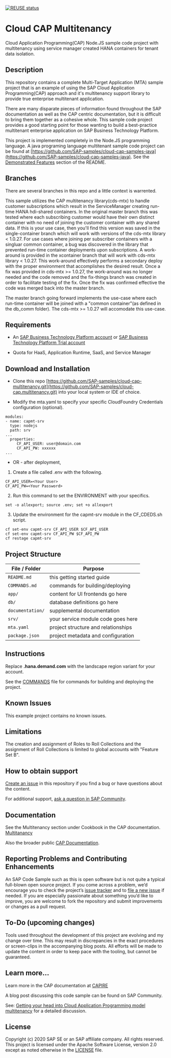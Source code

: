 <!--
SPDX-FileCopyrightText: 2020 Andrew Lunde <andrew.lunde@sap.com>

SPDX-License-Identifier: Apache-2.0
-->
[![REUSE status](https://api.reuse.software/badge/github.com/SAP-samples/cloud-sfsf-benefits-ext)](https://api.reuse.software/info/github.com/SAP-samples/cloud-sfsf-benefits-ext)

# Cloud CAP Multitenancy

Cloud Application Programming(CAP) Node.JS sample code project with multitenancy using service manager created HANA containers for tenant data isolation.  

## Description

This repository contains a complete Multi-Target Application (MTA) sample project that is an example of using the SAP Cloud Application Programming(CAP) approach and it's multitenancy support library to provide true enterprise multitenant application.

There are many disparate pieces of information found throughout the SAP documentation as well as the CAP centric documentation, but it is difficult to bring them together as a cohesive whole.  This sample code project provides a good starting point for those wanting to build a best-practice multitenant enterprise application on SAP Business Technology Platform.

This project is implemented completely in the Node.JS programming language.  A java programing language multitenant sample code project can be found at [https://github.com/SAP-samples/cloud-cap-samples-java](https://github.com/SAP-samples/cloud-cap-samples-java).  See the [Demonstrated Features](https://github.com/SAP-samples/cloud-cap-samples-java#demonstrated-features) section of the README.
 
## Branches

There are several branches in this repo and a little context is warrented.  

This sample utilizes the CAP multitenancy library(cds-mtx) to handle customer subscriptions which result in the ServiceManager creating run-time HANA hdi-shared containers.  In the original master branch this was tested where each subscribing customer would have their own distinct container with no need of joining the customer container with any shared data.  If this is your use case, then you'll find this version was saved in the single-container branch which will work with versions of the cds-mtx library < 1.0.27.  For use cases where joining per subscriber containers with a singluar common container, a bug was discovered in the library that prevented run-time container deployments upon subscriptions.  A work-around is provided in the xcontainer branch that will work with cds-mtx library < 1.0.27.  This work-around effectively performs a secondary deploy with the proper environment that accomplishes the desired result.  Once a fix was provided in cds-mtx >= 1.0.27, the work-around was no longer needed and the code removed and the fix-things branch was created in order to facilitate testing of the fix.  Once the fix was confirmed effective the code was merged back into the master branch.

The master branch going forward implements the use-case where each run-time container will be joined with a "common container"(as defined in the db_comm folder).  The cds-mtx >= 1.0.27 will accomodate this use-case.
 
## Requirements

 - An [SAP Business Technology Platform account](https://account.hana.ondemand.com/) or [SAP Business Technology Platform Trial account](https://account.hanatrial.ondemand.com/cockpit)

 - Quota for HaaS, Application Runtime, SaaS, and Service Manager
 
 ## Download and Installation

 - Clone this repo [https://github.com/SAP-samples/cloud-cap-multitenancy.git](https://github.com/SAP-samples/cloud-cap.multitenancy.git) into your local system or IDE of choice.

 - Modify the mta.yaml to specify your specific CloudFoundry Credentials configuration (optional).

 ```
modules:
 - name: capmt-srv
   type: nodejs
   path: srv
...
   properties:
      CF_API_USER: user@domain.com
      CF_API_PW: xxxxxx
...
```
 - OR - after deployment, 
 1. Create a file called .env with the following.
```
CF_API_USER=<Your User>
CF_API_PW=<Your Password>
```
 2. Run this command to set the ENVIRONMENT with your specifics.
```
set -o allexport; source .env; set +o allexport
```
 
 3. Update the environment for the capmt-srv module in the CF_CDEDS.sh script.
```
cf set-env capmt-srv CF_API_USER $CF_API_USER
cf set-env capmt-srv CF_API_PW $CF_API_PW
cf restage capmt-srv
```

## Project Structure

File / Folder | Purpose
---------|----------
`README.md` | this getting started guide
`COMMANDS.md` | commands for building/deploying 
`app/` | content for UI frontends go here
`db/` | database definitions go here
`documentation/` | supplemental documentation
`srv/` | your service module code goes here
`mta.yaml` | project structure and relationships
`package.json` | project metadata and configuration

## Instructions

Replace **<landscape>.hana.demand.com** with the landscape region variant for your account. 

See the [COMMANDS](COMMANDS.md) file for commands for building and deploying the project.



## Known Issues

This example project contains no known issues.

## Limitations

The creation and assignment of Roles to Roll Collections and the assignment of Roll Collections is limited to global accounts with "Feature Set B".


## How to obtain support

[Create an issue](https://github.com/SAP-samples/cloud-cap-multitenancy/issues) in this repository if you find a bug or have questions about the content.
 
For additional support, [ask a question in SAP Community](https://answers.sap.com/questions/ask.html?additionalTagId=723714486627645412834578565527550).
 
## Documentation

See the Multitenancy section under Cookbook in the CAP documentation.  [Multitanancy](https://cap.cloud.sap/docs/guides/multitenancy)

Also the broader public [CAP Documentation](https://cap.cloud.sap/docs/).



## Reporting Problems and Contributing Enhancements

An SAP Code Sample such as this is open software but is not quite a typical full-blown open source project. If you come across a problem, we’d encourage you to check the project’s [issue tracker](https://github.com/SAP-samples/cloud-cap-multitenancy/issues) and to [file a new issue](https://github.com/SAP-samples/cloud-cap-multitenancy/issues/new) if needed. If you are especially passionate about something you’d like to improve, you are welcome to fork the repository and submit improvements or changes as a pull request.


## To-Do (upcoming changes)

Tools used throughout the development of this project are evolving and my change over time. This may result in discrepancies in the exact procedures or screen-clips in the accompanying blog posts. All efforts will be made to update the content in order to keep pace with the tooling, but cannot be guaranteed.


## Learn more...

Learn more in the CAP documentation at [CAPIRE](https://cap.cloud.sap/docs/)

A blog post discussing this code sample can be found on SAP Community. 

See: [Getting your head into Cloud Application Programming model multitenancy](https://blogs.sap.com/2020/08/20/getting-your-head-into-cloud-application-programming-model-multitenancy/) for a detailed discussion.


## License
Copyright (c) 2020 SAP SE or an SAP affiliate company. All rights reserved. This project is licensed under the Apache Software License, version 2.0 except as noted otherwise in the [LICENSE](LICENSES/Apache-2.0.txt) file.
